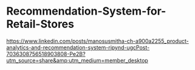 # Recommendation-System-for-Retail-Stores
https://www.linkedin.com/posts/manosusmitha-ch-a900a2255_product-analytics-and-recommendation-system-ripynd-ugcPost-7036308756518903808-Pe2B?utm_source=share&amp;utm_medium=member_desktop
